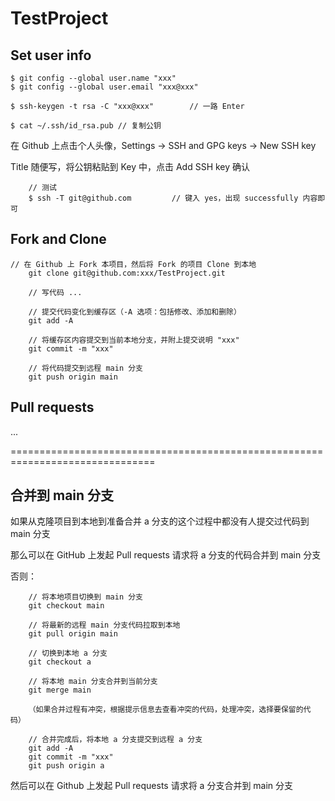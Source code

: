 # TestProject

## Set user info
	$ git config --global user.name "xxx"
	$ git config --global user.email "xxx@xxx"

	$ ssh-keygen -t rsa -C "xxx@xxx"        // 一路 Enter

	$ cat ~/.ssh/id_rsa.pub // 复制公钥

在 Github 上点击个人头像，Settings -> SSH and GPG keys -> New SSH key

Title 随便写，将公钥粘贴到 Key 中，点击 Add SSH key 确认

        // 测试
        $ ssh -T git@github.com         // 键入 yes，出现 successfully 内容即可

## Fork and Clone
	// 在 Github 上 Fork 本项目，然后将 Fork 的项目 Clone 到本地
        git clone git@github.com:xxx/TestProject.git

        // 写代码 ...

        // 提交代码变化到缓存区（-A 选项：包括修改、添加和删除）
        git add -A

        // 将缓存区内容提交到当前本地分支，并附上提交说明 "xxx"
        git commit -m "xxx"

        // 将代码提交到远程 main 分支
        git push origin main

## Pull requests

...

===============================================================================

## 合并到 main 分支
如果从克隆项目到本地到准备合并 a 分支的这个过程中都没有人提交过代码到 main 分支

那么可以在 GitHub 上发起 Pull requests 请求将 a 分支的代码合并到 main 分支

否则：
 
        // 将本地项目切换到 main 分支
        git checkout main

        // 将最新的远程 main 分支代码拉取到本地
        git pull origin main

        // 切换到本地 a 分支
        git checkout a

        // 将本地 main 分支合并到当前分支
        git merge main

        （如果合并过程有冲突，根据提示信息去查看冲突的代码，处理冲突，选择要保留的代码）

        // 合并完成后，将本地 a 分支提交到远程 a 分支
        git add -A
        git commit -m "xxx"
        git push origin a

然后可以在 Github 上发起 Pull requests 请求将 a 分支合并到 main 分支
